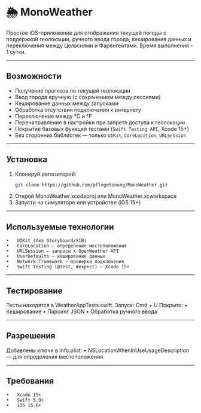 # 🌦️ MonoWeather

Простое iOS-приложение для отображения текущей погоды с поддержкой геолокации, ручного ввода города, кеширования данных и переключения между Цельсиями и Фаренгейтами. Время выполнения - 1 сутки.

---

## Возможности

-  Получение прогноза по текущей геолокации
-  Ввод города вручную (с сохранением между сессиями)
-  Кеширование данных между запусками
-  Обработка отсутствия подключения к интернету
-  Переключение между °C и °F
-  Перенаправление в настройки при запрете доступа к геолокации
-  Покрытие базовых функций тестами (`Swift Testing API`, Xcode 15+)
-  Без сторонних библиотек — только `UIKit`, `CoreLocation`, `URLSession`

---

##  Установка

1. Клонируй репозиторий:
   ```bash
   git clone https://github.com/pflegetonung/MonoWeather.git
2.	Открой MonoWeather.xcodeproj или MonoWeather.xcworkspace
3.	Запусти на симуляторе или устройстве (iOS 15+)

---

## Используемые технологии

	•	UIKit (без Storyboard/XIB)
	•	CoreLocation — определение местоположения
	•	URLSession — запросы к OpenWeather API
	•	UserDefaults — кеширование данных
	•	Network.framework — проверка подключения
	•	Swift Testing (@Test, #expect) — Xcode 15+

 ---

## Тестирование

Тесты находятся в WeatherAppTests.swift. Запуск: Cmd + U
Покрыто:
	•	Кеширование
	•	Парсинг JSON
	•	Обработка ручного ввода

 ---

 ## Разрешения

Добавлены ключи в Info.plist:
	•	NSLocationWhenInUseUsageDescription — для определения местоположения

---

## Требования
	•	Xcode 15+
	•	Swift 5.9+
	•	iOS 15.6+
